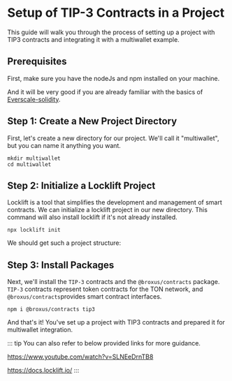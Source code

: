 # Setup of TIP-3 Contracts in a Project

This guide will walk you through the process of setting up a project with TIP3 contracts and integrating it with a multiwallet example.

## Prerequisites
First, make sure you have the nodeJs and npm installed on your machine.

And it will be very good if you are already familiar with the basics of [Everscale-solidity](https://github.com/ever-guild/ever-solidity).

## Step 1: Create a New Project Directory

First, let's create a new directory for our project. We'll call it "multiwallet", but you can name it anything you want.

```shell
mkdir multiwallet
cd multiwallet
```

## Step 2: Initialize a Locklift Project

Locklift is a tool that simplifies the development and management of smart contracts. We can initialize a locklift project in our new directory. This command will also install locklift if it's not already installed.

``` shell
npx locklift init
```
<ImgContainer src= '/image(12).png' width="100%" altText="locklift initialization output" />

We should get such a project structure:

<ImgContainer src= '/image(7).png' width="100%" altText="EverEVMNativeCoin" />

## Step 3: Install Packages

Next, we'll install the `TIP-3` contracts and the `@broxus/contracts` package. `TIP-3` contracts represent token contracts for the TON network, and `@broxus/contracts`provides smart contract interfaces.

```` shell
npm i @broxus/contracts tip3
````

And that's it! You've set up a project with TIP3 contracts and prepared it for multiwallet integration.

::: tip
You can also refer to below provided links for more guidance.

https://www.youtube.com/watch?v=SLNEeDrnTB8

https://docs.locklift.io/
:::

<script lang="ts" >
import { defineComponent, ref, onMounted } from "vue";
import ImgContainer from "../../.vitepress/theme/components/shared/BKDImgContainer.vue"

export default defineComponent({
  name: "Diagrams",
  components :{
    ImgContainer
  },
  setup() {
    return {
    };
  },
});

</script>